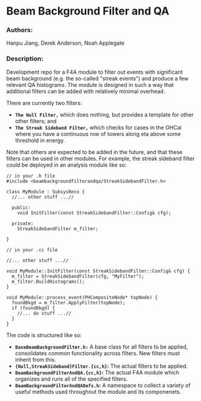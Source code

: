 # Beam Background Filter and QA

### Authors:
Hanpu Jiang, Derek Anderson, Noah Applegate

### Description:
Development repo for a F4A module to filter out events with significant beam
background (e.g. the so-called "streak events") and produce a few relevant 
QA histograms. The module is designed in such a way that additional filters
can be added with relatively minimal overhead.

There are currently two filters:

  - **`The Null Filter,`** which does nothing, but provides a template
    for other other filters; and
  - **`The Streak Sideband Filter,`** which checks for cases in the
    OHCal where you have a continuous row of towers along eta above
    some threshold in energy.

Note that others are expected to be added in the future, and that these
filters can be used in other modules. For example, the streak sideband
filter could be deployed in an analysis module like so:

```
// in your .h file
#include <beambackgroundfilterandqa/StreakSidebandFilter.h>

class MyModule : SubsysReco {
  //... other stuff ...//

  public:
    void InitFilter(const StreakSidebandFilter::Config& cfg);

  private:
    StreakSidebandFilter m_filter;

}

// in your .cc file

//... other stuff ...//

void MyModule::InitFilter(const StreakSidebandFilter::Config& cfg) {
  m_filter = StreakSidebandFilter(cfg, "MyFilter");
  m_filter.BuildHistograms();
}

void MyModule::process_event(PHCompositeNode* topNode) {
  foundBkgd = m_filter.ApplyFilter(topNode);
  if (foundBkgd) {
    //... do stuff ...//
  }
}
```

The code is structured like so:

  - **`BaseBeamBackgroundFilter.h:`** A base class for all filters to
    be applied, consolidates common functionality across filters. New
    filters must inherit from this.
  - **`{Null,StreakSideband}Filter.{cc,h}`:** The actual filters to
    be applied.
  - **`BeamBackgroundFilterAndQA.{cc,h}`:** The actual F4A module
    which organizes and runs all of the specified filters.
  - **`BeamBackgroundFilterAndQADefs.h`:** A namespace to collect
    a variety of useful methods used throughout the module and its
    componenets.


